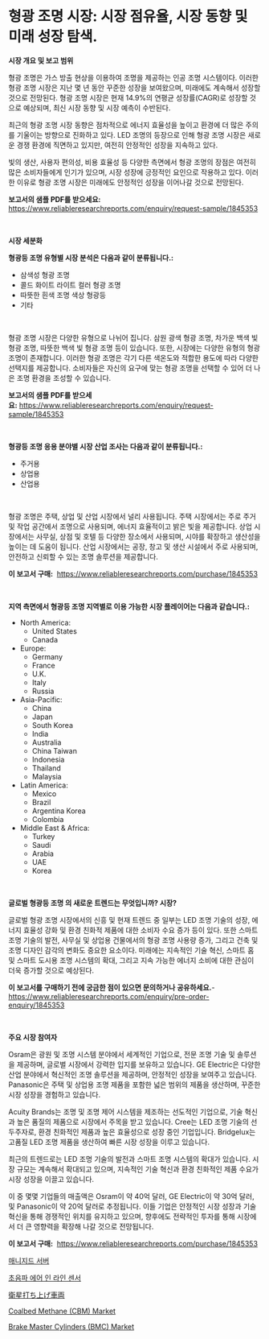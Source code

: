 <p><h1>형광 조명 시장: 시장 점유율, 시장 동향 및 미래 성장 탐색.</h1></p><p><strong>시장 개요 및 보고 범위</strong></p>
<p><p>형광 조명은 가스 방출 현상을 이용하여 조명을 제공하는 인공 조명 시스템이다. 이러한 형광 조명 시장은 지난 몇 년 동안 꾸준한 성장을 보여왔으며, 미래에도 계속해서 성장할 것으로 전망된다. 형광 조명 시장은 현재 14.9%의 연평균 성장률(CAGR)로 성장할 것으로 예상되며, 최신 시장 동향 및 시장 예측이 수반된다.</p><p>최근의 형광 조명 시장 동향은 점차적으로 에너지 효율성을 높이고 환경에 더 많은 주의를 기울이는 방향으로 진화하고 있다. LED 조명의 등장으로 인해 형광 조명 시장은 새로운 경쟁 환경에 직면하고 있지만, 여전히 안정적인 성장을 지속하고 있다. </p><p>빛의 생산, 사용자 편의성, 비용 효율성 등 다양한 측면에서 형광 조명의 장점은 여전히 많은 소비자들에게 인기가 있으며, 시장 성장에 긍정적인 요인으로 작용하고 있다. 이러한 이유로 형광 조명 시장은 미래에도 안정적인 성장을 이어나갈 것으로 전망된다.</p></p>
<p><strong>보고서의 샘플 PDF를 받으세요:</strong> <a href="https://www.reliableresearchreports.com/enquiry/request-sample/1845353">https://www.reliableresearchreports.com/enquiry/request-sample/1845353</a></p>
<p>&nbsp;</p>
<p><strong>시장 세분화</strong></p>
<p><strong>형광등 조명 유형별 시장 분석은 다음과 같이 분류됩니다.:</strong></p>
<p><ul><li>삼색성 형광 조명</li><li>콜드 화이트 라이트 컬러 형광 조명</li><li>따뜻한 흰색 조명 색상 형광등</li><li>기타</li></ul></p>
<p>&nbsp;</p>
<p><p>형광 조명 시장은 다양한 유형으로 나뉘어 집니다. 삼원 광색 형광 조명, 차가운 백색 빛 형광 조명, 따뜻한 백색 빛 형광 조명 등이 있습니다. 또한, 시장에는 다양한 유형의 형광 조명이 존재합니다. 이러한 형광 조명은 각기 다른 색온도와 적합한 용도에 따라 다양한 선택지를 제공합니다. 소비자들은 자신의 요구에 맞는 형광 조명을 선택할 수 있어 더 나은 조명 환경을 조성할 수 있습니다.</p></p>
<p><strong>보고서의 샘플 PDF를 받으세요:</strong>&nbsp;<a href="https://www.reliableresearchreports.com/enquiry/request-sample/1845353">https://www.reliableresearchreports.com/enquiry/request-sample/1845353</a></p>
<p>&nbsp;</p>
<p><strong> 형광등 조명 응용 분야별 시장 산업 조사는 다음과 같이 분류됩니다.:</strong></p>
<p><ul><li>주거용</li><li>상업용</li><li>산업용</li></ul></p>
<p>&nbsp;</p>
<p><p>형광 조명은 주택, 상업 및 산업 시장에서 널리 사용됩니다. 주택 시장에서는 주로 주거 및 작업 공간에서 조명으로 사용되며, 에너지 효율적이고 밝은 빛을 제공합니다. 상업 시장에서는 사무실, 상점 및 호텔 등 다양한 장소에서 사용되며, 시야를 확장하고 생산성을 높이는 데 도움이 됩니다. 산업 시장에서는 공장, 창고 및 생산 시설에서 주로 사용되며, 안전하고 신뢰할 수 있는 조명 솔루션을 제공합니다.</p></p>
<p><strong>이 보고서 구매:</strong>&nbsp; <a href="https://www.reliableresearchreports.com/purchase/1845353">https://www.reliableresearchreports.com/purchase/1845353</a></p>
<p>&nbsp;</p>
<p><strong>지역 측면에서 형광등 조명 지역별로 이용 가능한 시장 플레이어는 다음과 같습니다.:</strong></p>
<p><ul>
    <li>
        North America:
        <ul>
            <li>United States</li>
            <li>Canada</li>
        </ul>
    </li>
    <li>
        Europe:
        <ul>
            <li>Germany</li>
            <li>France</li>
            <li>U.K.</li>
            <li>Italy</li>
            <li>Russia</li>
        </ul>
    </li>
    <li>
        Asia-Pacific:
        <ul>
            <li>China</li>
            <li>Japan</li>
            <li>South Korea</li>
            <li>India</li>
            <li>Australia</li>
            <li>China Taiwan</li>
            <li>Indonesia</li>
            <li>Thailand</li>
            <li>Malaysia</li>
        </ul>
    </li>
    <li>
        Latin America:
        <ul>
            <li>Mexico</li>
            <li>Brazil</li>
            <li>Argentina Korea</li>
            <li>Colombia</li>
        </ul>
    </li>
    <li>
        Middle East & Africa:
        <ul>
            <li>Turkey</li>
            <li>Saudi</li>
            <li>Arabia</li>
            <li>UAE</li>
            <li>Korea</li>
        </ul>
    </li>
    </ul></p>
<p>&nbsp;</p>
<p><strong>글로벌 형광등 조명 의 새로운 트렌드는 무엇입니까? 시장?</strong></p>
<p><p>글로벌 형광 조명 시장에서의 신흥 및 현재 트렌드 중 일부는 LED 조명 기술의 성장, 에너지 효율성 강화 및 환경 친화적 제품에 대한 소비자 수요 증가 등이 있다. 또한 스마트 조명 기술의 발전, 사무실 및 상업용 건물에서의 형광 조명 사용량 증가, 그리고 건축 및 조명 디자인 감각의 변화도 중요한 요소이다. 미래에는 지속적인 기술 혁신, 스마트 홈 및 스마트 도시용 조명 시스템의 확대, 그리고 지속 가능한 에너지 소비에 대한 관심이 더욱 증가할 것으로 예상된다.</p></p>
<p><strong>이 보고서를 구매하기 전에 궁금한 점이 있으면 문의하거나 공유하세요.</strong>- <a href="https://www.reliableresearchreports.com/enquiry/pre-order-enquiry/1845353">https://www.reliableresearchreports.com/enquiry/pre-order-enquiry/1845353</a></p>
<p>&nbsp;</p>
<p><strong>주요 시장 참여자</strong></p>
<p><p>Osram은 광원 및 조명 시스템 분야에서 세계적인 기업으로, 전문 조명 기술 및 솔루션을 제공하며, 글로벌 시장에서 강력한 입지를 보유하고 있습니다. GE Electric은 다양한 산업 분야에서 혁신적인 조명 솔루션을 제공하며, 안정적인 성장을 보여주고 있습니다. Panasonic은 주택 및 상업용 조명 제품을 포함한 넓은 범위의 제품을 생산하며, 꾸준한 시장 성장을 경험하고 있습니다.</p><p>Acuity Brands는 조명 및 조명 제어 시스템을 제조하는 선도적인 기업으로, 기술 혁신과 높은 품질의 제품으로 시장에서 주목을 받고 있습니다. Cree는 LED 조명 기술의 선두주자로, 환경 친화적인 제품과 높은 효율성으로 성장 중인 기업입니다. Bridgelux는 고품질 LED 조명 제품을 생산하여 빠른 시장 성장을 이루고 있습니다.</p><p>최근의 트렌드로는 LED 조명 기술의 발전과 스마트 조명 시스템의 확대가 있습니다. 시장 규모는 계속해서 확대되고 있으며, 지속적인 기술 혁신과 환경 친화적인 제품 수요가 시장 성장을 이끌고 있습니다.</p><p>이 중 몇몇 기업들의 매출액은 Osram이 약 40억 달러, GE Electric이 약 30억 달러, 및 Panasonic이 약 20억 달러로 추정됩니다. 이들 기업은 안정적인 시장 성장과 기술 혁신을 통해 경쟁적인 위치를 유지하고 있으며, 향후에도 전략적인 투자를 통해 시장에서 더 큰 영향력을 확장해 나갈 것으로 전망됩니다.</p></p>
<p><strong>이 보고서 구매:</strong>&nbsp;&nbsp;<a href="https://www.reliableresearchreports.com/purchase/1845353">https://www.reliableresearchreports.com/purchase/1845353</a></p>
<p><p><a href="https://medium.com/@sinjinluong3e0awx2m195k76/%EA%B4%80%EB%A6%AC%EB%90%98%EB%8A%94-%EC%84%9C%EB%B2%84-%EC%8B%9C%EC%9E%A5-%EC%84%B1%EA%B3%B5%EC%A0%81%EC%9D%B8-%EB%B9%84%EC%A6%88%EB%8B%88%EC%8A%A4-%EC%A0%84%EB%9E%B5%EC%9D%98-%EC%97%B4%EC%87%A0-2031%EB%85%84%EA%B9%8C%EC%A7%80%EC%9D%98-%EC%98%88%EC%B8%A1-f4400adebfed">매니지드 서버</a></p><p><a href="https://medium.com/@sinjinluong3e0awx2m195k76/%EC%B4%88%EC%9D%8C%ED%8C%8C-%EA%B3%B5%EA%B8%B0-%EB%82%B4%EB%B6%80-%EC%84%BC%EC%84%9C-%EC%8B%9C%EC%9E%A5-%EC%A0%84%EB%A7%9D-%EC%82%B0%EC%97%85-%EA%B0%9C%EC%9A%94-%EB%B0%8F-%EC%98%88%EC%B8%A1-2024-2031-853f989529b3">초음파 에어 인 라인 센서</a></p><p><a href="https://medium.com/@joanne.southgate/%E8%A1%9B%E6%98%9F%E6%89%93%E3%81%A1%E4%B8%8A%E3%81%92%E7%94%A8%E3%83%AD%E3%82%B1%E3%83%83%E3%83%88%E5%B8%82%E5%A0%B4-%E5%B8%82%E5%A0%B4%E3%82%B7%E3%82%A7%E3%82%A2-%E5%B8%82%E5%A0%B4%E5%8B%95%E5%90%91-%E3%81%8A%E3%82%88%E3%81%B3%E5%B0%86%E6%9D%A5%E3%81%AE%E6%88%90%E9%95%B7%E3%82%92%E6%8E%A2%E3%82%8B-2e75f8e96db5">衛星打ち上げ車両</a></p><p><a href="https://artistic-helicopter-ca9.notion.site/Coalbed-Methane-CBM-Market-Dynamics-2024-2031-Also-about-Its-Market-Trends-Projections-and-Oppo-c40d579ae80a4dbea0dadd161313b354">Coalbed Methane (CBM) Market</a></p><p><a href="https://picayune-night-cbd.notion.site/Brake-Master-Cylinders-BMC-Market-Centers-on-Aspects-such-as-Market-Growth-Market-Share-Market-O-938bc6230c454d8bb893a59b44dadb8e">Brake Master Cylinders (BMC) Market</a></p></p>
